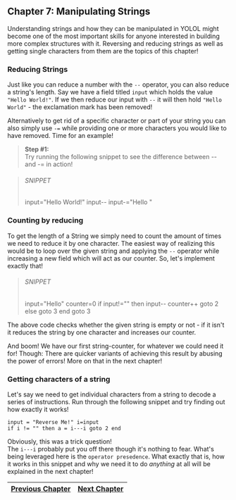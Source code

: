 ## Chapter 7: Manipulating Strings

Understanding strings and how they can be manipulated in YOLOL might become one of the most important skills for anyone interested in building more complex structures with it.
Reversing and reducing strings as well as getting single characters from them are the topics of this chapter!

### Reducing Strings
Just like you can reduce a number with the `--` operator, you can also reduce a string's length.
Say we have a field titled `input` which holds the value `"Hello World!"`.
If we then reduce our input with `--` it will then hold `"Hello World"` - the exclamation mark has been removed!

Alternatively to get rid of a specific character or part of your string you can also simply use `-=` while providing one or more characters you would like to have removed. Time for an example!

>**Step #1:**<br>
>Try running the following snippet to see the difference between -- and -= in action!

>###### SNIPPET
>input="Hello World!"
>input--
>input-="Hello "

### Counting by reducing
To get the length of a String we simply need to count the amount of times we need to reduce it by one character. The easiest way of realizing this would be to loop over the given string and applying the `--` operator while increasing a new field which will act as our counter. So, let's implement exactly that!

>###### SNIPPET
>input="Hello" counter=0
>if input!="" then input-- counter++ goto 2 else goto 3 end
>goto 3

The above code checks whether the given string is empty or not - if it isn't it reduces the string by one character and increases our counter.

And boom! We have our first string-counter, for whatever we could need it for!
Though: There are quicker variants of achieving this result by abusing the power of errors! More on that in the next chapter!


### Getting characters of a string

Let's say we need to get individual characters from a string to decode a series of instructions.
Run through the following snippet and try finding out how exactly it works!

```
input = "Reverse Me!" i=input
if i != "" then a = i---i goto 2 end
```

Obviously, this was a trick question!<br>
The `i---i` probably put you off there though it's nothing to fear. What's being leveraged here is the `operator presedence`. What exactly that is, how it works in this snippet and why we need it to do *anything* at all will be explained in the next chapter!


|[Previous Chapter](c6.md)|[Next Chapter](soon.md)|
|:-:|:-:|
